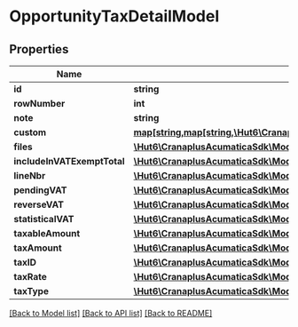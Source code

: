 # OpportunityTaxDetailModel

## Properties
Name | Type | Description | Notes
------------ | ------------- | ------------- | -------------
**id** | **string** |  | [optional] 
**rowNumber** | **int** |  | [optional] 
**note** | **string** |  | [optional] 
**custom** | [**map[string,map[string,\Hut6\CranaplusAcumaticaSdk\Model\CustomFieldModel]]**](map.md) |  | [optional] 
**files** | [**\Hut6\CranaplusAcumaticaSdk\Model\FileLinkModel[]**](FileLinkModel.md) |  | [optional] 
**includeInVATExemptTotal** | [**\Hut6\CranaplusAcumaticaSdk\Model\BooleanValueModel**](BooleanValueModel.md) |  | [optional] 
**lineNbr** | [**\Hut6\CranaplusAcumaticaSdk\Model\IntValueModel**](IntValueModel.md) |  | [optional] 
**pendingVAT** | [**\Hut6\CranaplusAcumaticaSdk\Model\BooleanValueModel**](BooleanValueModel.md) |  | [optional] 
**reverseVAT** | [**\Hut6\CranaplusAcumaticaSdk\Model\BooleanValueModel**](BooleanValueModel.md) |  | [optional] 
**statisticalVAT** | [**\Hut6\CranaplusAcumaticaSdk\Model\BooleanValueModel**](BooleanValueModel.md) |  | [optional] 
**taxableAmount** | [**\Hut6\CranaplusAcumaticaSdk\Model\DecimalValueModel**](DecimalValueModel.md) |  | [optional] 
**taxAmount** | [**\Hut6\CranaplusAcumaticaSdk\Model\DecimalValueModel**](DecimalValueModel.md) |  | [optional] 
**taxID** | [**\Hut6\CranaplusAcumaticaSdk\Model\StringValueModel**](StringValueModel.md) |  | [optional] 
**taxRate** | [**\Hut6\CranaplusAcumaticaSdk\Model\DecimalValueModel**](DecimalValueModel.md) |  | [optional] 
**taxType** | [**\Hut6\CranaplusAcumaticaSdk\Model\StringValueModel**](StringValueModel.md) |  | [optional] 

[[Back to Model list]](../README.md#documentation-for-models) [[Back to API list]](../README.md#documentation-for-api-endpoints) [[Back to README]](../README.md)


